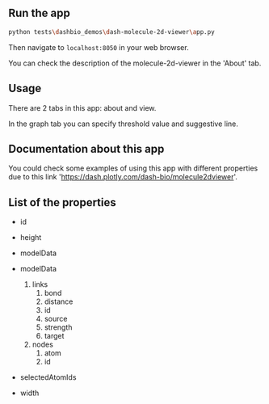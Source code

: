 ## Run the app

```bash
python tests\dashbio_demos\dash-molecule-2d-viewer\app.py
```
Then navigate to `localhost:8050` in your web browser.

You can check the description of the molecule-2d-viewer in the 'About' tab.

## Usage

There are 2 tabs in this app: about and view.

In the graph tab you can specify threshold value and suggestive line.

## Documentation about this app

You could check some examples of using this app with different properties due to
this link 'https://dash.plotly.com/dash-bio/molecule2dviewer'.

## List of the properties

- id  

- height     

- modelData     

- modelData 
    1. links 
        1. bond 
        2. distance 
        3. id 
        4. source 
        5. strength 
        6. target 
    2. nodes 
        1. atom 
        2. id 

- selectedAtomIds     

- width  
